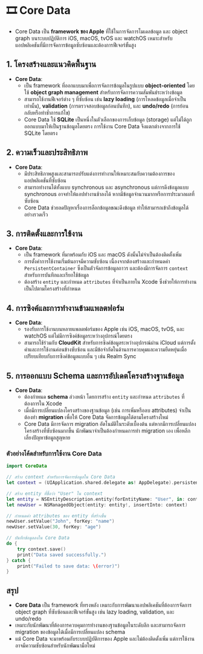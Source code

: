 # 🎞️ Core Data

- Core Data เป็น **framework ของ Apple** ที่ใช้ในการจัดการโมเดลข้อมูล และ object graph บนระบบปฏิบัติการ iOS, macOS, tvOS และ watchOS เหมาะสำหรับแอปพลิเคชันที่มีการจัดการข้อมูลซับซ้อนและต้องการฟีเจอร์ขั้นสูง 

## 1. โครงสร้างและแนวคิดพื้นฐาน
- **Core Data**:
  - เป็น framework ที่ออกแบบมาเพื่อการจัดการข้อมูลในรูปแบบ **object-oriented** โดยใช้ **object graph management** สำหรับการจัดการความสัมพันธ์ระหว่างข้อมูล
  - สามารถใช้งานฟีเจอร์ต่าง ๆ ที่ซับซ้อน เช่น **lazy loading** (การโหลดข้อมูลเมื่อจำเป็นเท่านั้น), **validation** (การตรวจสอบข้อมูลก่อนบันทึก), และ **undo/redo** (การย้อนกลับหรือทำซ้ำการแก้ไข)
  - Core Data ใช้ **SQLite** เป็นหนึ่งในตัวเลือกของการเก็บข้อมูล (storage) แต่ไม่ได้ถูกออกแบบมาให้เป็นฐานข้อมูลโดยตรง การใช้งาน Core Data จึงแตกต่างจากการใช้ SQLite โดยตรง

## 2. ความเร็วและประสิทธิภาพ
- **Core Data**:
  - มีประสิทธิภาพสูงและสามารถปรับแต่งการทำงานให้เหมาะสมกับความต้องการของแอปพลิเคชันที่ซับซ้อน 
  - สามารถทำงานได้ทั้งแบบ synchronous และ asynchronous แต่การดึงข้อมูลแบบ synchronous อาจทำให้แอปทำงานช้าลงได้ หากมีข้อมูลจำนวนมากหรือการประมวลผลที่ซับซ้อน
  - Core Data ช่วยลดปัญหาเรื่องการล็อกข้อมูลขณะดึงข้อมูล ทำให้สามารถเข้าถึงข้อมูลได้อย่างรวดเร็ว

## 3. การติดตั้งและการใช้งาน
- **Core Data**:
  - เป็น framework ที่มาพร้อมกับ iOS และ macOS ดังนั้นไม่จำเป็นต้องติดตั้งเพิ่ม
  - การตั้งค่าการใช้งานเริ่มต้นอาจมีความซับซ้อน เนื่องจากต้องสร้างและกำหนดค่า `PersistentContainer` ซึ่งเป็นตัวจัดการข้อมูลถาวร และต้องมีการจัดการ `context` สำหรับการบันทึกและเรียกใช้ข้อมูล
  - ต้องสร้าง `entity` และกำหนด `attributes` ที่จำเป็นภายใน Xcode ซึ่งช่วยให้การทำงานเป็นไปตามโครงสร้างที่กำหนด

## 4. การซิงค์และการทำงานข้ามแพลตฟอร์ม
- **Core Data**:
  - รองรับการใช้งานบนหลายแพลตฟอร์มของ Apple เช่น iOS, macOS, tvOS, และ watchOS แต่ไม่มีการซิงค์ข้อมูลระหว่างอุปกรณ์โดยตรง
  - สามารถใช้ร่วมกับ **CloudKit** สำหรับการซิงค์ข้อมูลระหว่างอุปกรณ์ผ่าน iCloud แต่การตั้งค่าและการใช้งานค่อนข้างซับซ้อน และมีข้อจำกัดในด้านการควบคุมและความยืดหยุ่นเมื่อเปรียบเทียบกับการซิงค์ข้อมูลแบบอื่น ๆ เช่น Realm Sync

## 5. การออกแบบ Schema และการอัปเดตโครงสร้างฐานข้อมูล
- **Core Data**:
  - ต้องกำหนด **schema** ล่วงหน้า โดยการสร้าง `entity` และกำหนด `attributes` ที่ต้องการใน Xcode
  - เมื่อมีการเปลี่ยนแปลงโครงสร้างของฐานข้อมูล (เช่น การเพิ่มหรือลบ attributes) จำเป็นต้องทำ **migration** เพื่อให้ Core Data จัดการข้อมูลได้ตามโครงสร้างใหม่
  - Core Data มีการจัดการ migration อัตโนมัติในระดับเบื้องต้น แต่หากมีการเปลี่ยนแปลงโครงสร้างที่ซับซ้อนมากขึ้น นักพัฒนาจำเป็นต้องกำหนดการทำ migration เอง เพื่อหลีกเลี่ยงปัญหาข้อมูลสูญหาย

### ตัวอย่างโค้ดสำหรับการใช้งาน Core Data

```swift
import CoreData

// สร้าง context สำหรับการจัดการข้อมูลใน Core Data
let context = (UIApplication.shared.delegate as! AppDelegate).persistentContainer.viewContext

// สร้าง entity ที่ชื่อว่า "User" ใน context
let entity = NSEntityDescription.entity(forEntityName: "User", in: context)
let newUser = NSManagedObject(entity: entity!, insertInto: context)

// กำหนดค่า attributes ของ entity ที่สร้างขึ้น
newUser.setValue("John", forKey: "name")
newUser.setValue(30, forKey: "age")

// บันทึกข้อมูลลงใน Core Data
do {
    try context.save()
    print("Data saved successfully.")
} catch {
    print("Failed to save data: \(error)")
}
```

## สรุป
- **Core Data** เป็น framework ที่ทรงพลัง เหมาะกับการพัฒนาแอปพลิเคชันที่ต้องการจัดการ object graph ที่ซับซ้อนและฟีเจอร์ขั้นสูง เช่น lazy loading, validation, และ undo/redo
- เหมาะกับนักพัฒนาที่ต้องการควบคุมการทำงานของฐานข้อมูลในระดับลึก และสามารถจัดการ migration ของข้อมูลได้เมื่อมีการเปลี่ยนแปลง schema
- แม้ Core Data จะมาพร้อมกับระบบปฏิบัติการของ Apple และไม่ต้องติดตั้งเพิ่ม แต่การใช้งานอาจมีความซับซ้อนสำหรับนักพัฒนามือใหม่
